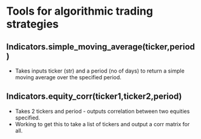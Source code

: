 # Tools for algorithmic trading strategies 

## Indicators.simple_moving_average(ticker,period)
*  Takes inputs ticker (str) and a period (no of days) to return a simple moving average over the specified period. 

## Indicators.equity_corr(ticker1,ticker2,period)
* Takes 2 tickers and period - outputs correlation between two equities specified.
* Working to get this to take a list of tickers and output a corr matrix for all. 
